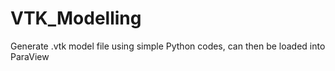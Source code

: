 # VTK_Modelling
Generate .vtk model file using simple Python codes, can then be loaded into ParaView

